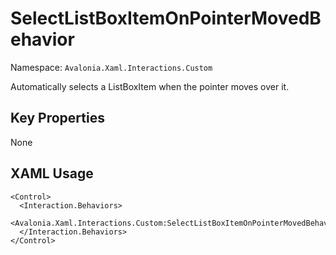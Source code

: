 # SelectListBoxItemOnPointerMovedBehavior

Namespace: `Avalonia.Xaml.Interactions.Custom`

Automatically selects a ListBoxItem when the pointer moves over it.



## Key Properties
None

## XAML Usage
```xaml
<Control>
  <Interaction.Behaviors>
    <Avalonia.Xaml.Interactions.Custom:SelectListBoxItemOnPointerMovedBehavior/>
  </Interaction.Behaviors>
</Control>
```
